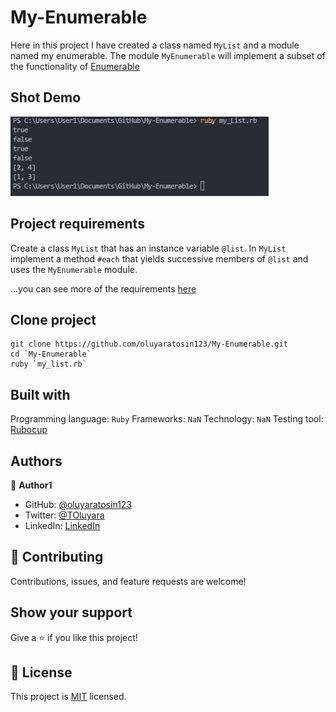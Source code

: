 # My-Enumerable
Here in this project I have created a class named `MyList` and a module named my enumerable. The module `MyEnumerable` will implement a subset of the functionality of [Enumerable](https://ruby-doc.org/core-3.0.0/Enumerable.html)

## Shot Demo
![](/assets/my_enumerable.png)


## Project requirements
Create a class `MyList` that has an instance variable `@list`.
In `MyList` implement a method `#each` that yields successive members of `@list` and uses the `MyEnumerable` module.

...you can see more of the requirements [here](https://github.com/microverseinc/curriculum-ruby/blob/main/simple-ruby/create_your_own_enumerable.md)

## Clone project
```
git clone https://github.com/oluyaratosin123/My-Enumerable.git
cd `My-Enumerable`
ruby `my_list.rb`
```

## Built with
Programming language: `Ruby`
Frameworks: `NaN`
Technology: `NaN`
Testing tool: [Rubocup](https://rubocop.org/)

## Authors

👤 **Author1**

- GitHub: [@oluyaratosin123](https://github.com/oluyaratosin123)
- Twitter: [@TOluyara](https://twitter.com/TOluyara)
- LinkedIn: [LinkedIn](https://www.linkedin.com/in/edward-oluyara/)

## 🤝 Contributing

Contributions, issues, and feature requests are welcome!


## Show your support

Give a ⭐️ if you like this project!

## 📝 License

This project is [MIT](./MIT.md) licensed.
